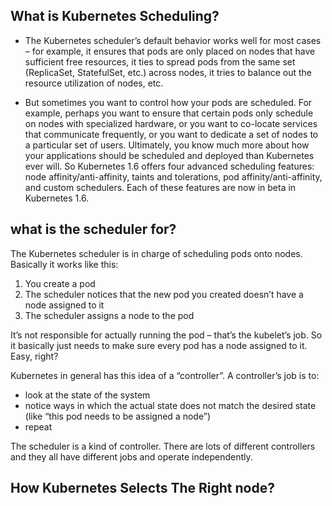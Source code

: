 ## What is Kubernetes Scheduling?

- The Kubernetes scheduler’s default behavior works well for most cases – for example, it ensures that pods are only placed on nodes that have sufficient free resources, it ties to spread pods from the same set (ReplicaSet, StatefulSet, etc.) across nodes, it tries to balance out the resource utilization of nodes, etc.

- But sometimes you want to control how your pods are scheduled. For example, perhaps you want to ensure that certain pods only schedule on nodes with specialized hardware, or you want to co-locate services that communicate frequently, or you want to dedicate a set of nodes to a particular set of users. Ultimately, you know much more about how your applications should be scheduled and deployed than Kubernetes ever will. So Kubernetes 1.6 offers four advanced scheduling features: node affinity/anti-affinity, taints and tolerations, pod affinity/anti-affinity, and custom schedulers. Each of these features are now in beta in Kubernetes 1.6.

## what is the scheduler for?

The Kubernetes scheduler is in charge of scheduling pods onto nodes. Basically it works like this:

   1. You create a pod
   2. The scheduler notices that the new pod you created doesn’t have a node assigned to it
   3. The scheduler assigns a node to the pod

It’s not responsible for actually running the pod – that’s the kubelet’s job. So it basically just needs to make sure every pod has a node assigned to it. Easy, right?

Kubernetes in general has this idea of a “controller”. A controller’s job is to:

  - look at the state of the system
  - notice ways in which the actual state does not match the desired state (like “this pod needs to be assigned a node”)
  - repeat

The scheduler is a kind of controller. There are lots of different controllers and they all have different jobs and operate independently.


## How Kubernetes Selects The Right node?
